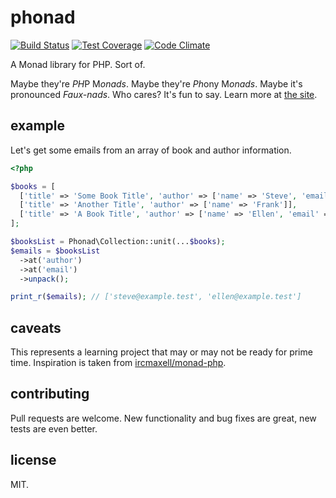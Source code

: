 # phonad

[![Build Status](https://travis-ci.org/aaronhipple/phonad.svg?branch=master)](https://travis-ci.org/aaronhipple/phonad)
[![Test Coverage](https://codeclimate.com/github/aaronhipple/phonad/badges/coverage.svg)](https://codeclimate.com/github/aaronhipple/phonad/coverage)
[![Code Climate](https://codeclimate.com/github/aaronhipple/phonad/badges/gpa.svg)](https://codeclimate.com/github/aaronhipple/phonad)

A Monad library for PHP. Sort of.

Maybe they're *PH*P M*onads*. Maybe they're *Ph*ony M*onads*. Maybe it's pronounced
*Faux-nads*. Who cares? It's fun to say. Learn more at [the site](https://aaronhipple.github.io/phonad/).

## example

Let's get some emails from an array of book and author information.

```php
<?php

$books = [
  ['title' => 'Some Book Title', 'author' => ['name' => 'Steve', 'email' => 'steve@example.test']],
  ['title' => 'Another Title', 'author' => ['name' => 'Frank']],
  ['title' => 'A Book Title', 'author' => ['name' => 'Ellen', 'email' => 'ellen@example.test']],
];

$booksList = Phonad\Collection::unit(...$books);
$emails = $booksList
  ->at('author')
  ->at('email')
  ->unpack();

print_r($emails); // ['steve@example.test', 'ellen@example.test']
```

## caveats

This represents a learning project that may or may not be ready for prime time.
Inspiration is taken from [ircmaxell/monad-php](https://github.com/ircmaxell/monad-php).

## contributing

Pull requests are welcome. New functionality and bug fixes are great, new tests are even better.

## license

MIT.
